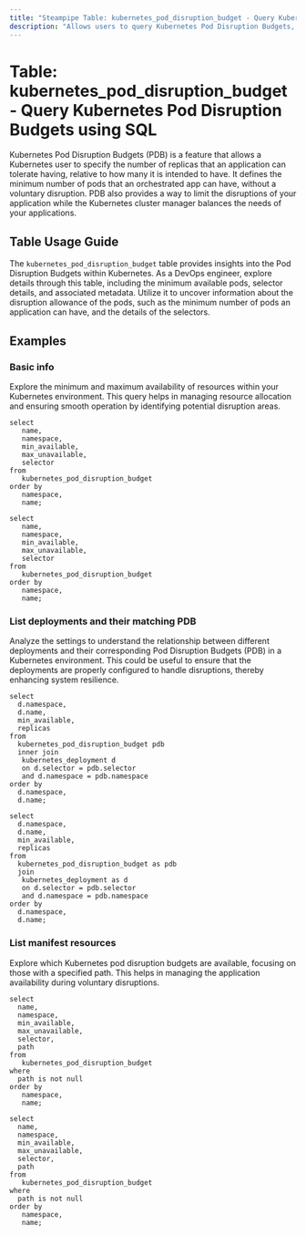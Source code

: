 ```yaml
---
title: "Steampipe Table: kubernetes_pod_disruption_budget - Query Kubernetes Pod Disruption Budgets using SQL"
description: "Allows users to query Kubernetes Pod Disruption Budgets, specifically providing information about the minimum available pods and selector details, offering insights into the disruption allowance of the pods."
---
```


# Table: kubernetes_pod_disruption_budget - Query Kubernetes Pod Disruption Budgets using SQL

Kubernetes Pod Disruption Budgets (PDB) is a feature that allows a Kubernetes user to specify the number of replicas that an application can tolerate having, relative to how many it is intended to have. It defines the minimum number of pods that an orchestrated app can have, without a voluntary disruption. PDB also provides a way to limit the disruptions of your application while the Kubernetes cluster manager balances the needs of your applications.

## Table Usage Guide

The `kubernetes_pod_disruption_budget` table provides insights into the Pod Disruption Budgets within Kubernetes. As a DevOps engineer, explore details through this table, including the minimum available pods, selector details, and associated metadata. Utilize it to uncover information about the disruption allowance of the pods, such as the minimum number of pods an application can have, and the details of the selectors.

## Examples

### Basic info
Explore the minimum and maximum availability of resources within your Kubernetes environment. This query helps in managing resource allocation and ensuring smooth operation by identifying potential disruption areas.

```sql+postgres
select
   name,
   namespace,
   min_available,
   max_unavailable,
   selector
from
   kubernetes_pod_disruption_budget
order by
   namespace,
   name;
```

```sql+sqlite
select
   name,
   namespace,
   min_available,
   max_unavailable,
   selector
from
   kubernetes_pod_disruption_budget
order by
   namespace,
   name;
```

### List deployments and their matching PDB
Analyze the settings to understand the relationship between different deployments and their corresponding Pod Disruption Budgets (PDB) in a Kubernetes environment. This could be useful to ensure that the deployments are properly configured to handle disruptions, thereby enhancing system resilience.

```sql+postgres
select
  d.namespace,
  d.name,
  min_available,
  replicas
from
  kubernetes_pod_disruption_budget pdb
  inner join
   kubernetes_deployment d
   on d.selector = pdb.selector
   and d.namespace = pdb.namespace
order by
  d.namespace,
  d.name;
```

```sql+sqlite
select
  d.namespace,
  d.name,
  min_available,
  replicas
from
  kubernetes_pod_disruption_budget as pdb
  join
   kubernetes_deployment as d
   on d.selector = pdb.selector
   and d.namespace = pdb.namespace
order by
  d.namespace,
  d.name;
```

### List manifest resources
Explore which Kubernetes pod disruption budgets are available, focusing on those with a specified path. This helps in managing the application availability during voluntary disruptions.

```sql+postgres
select
  name,
  namespace,
  min_available,
  max_unavailable,
  selector,
  path
from
   kubernetes_pod_disruption_budget
where
  path is not null
order by
   namespace,
   name;
```

```sql+sqlite
select
  name,
  namespace,
  min_available,
  max_unavailable,
  selector,
  path
from
   kubernetes_pod_disruption_budget
where
  path is not null
order by
   namespace,
   name;
```